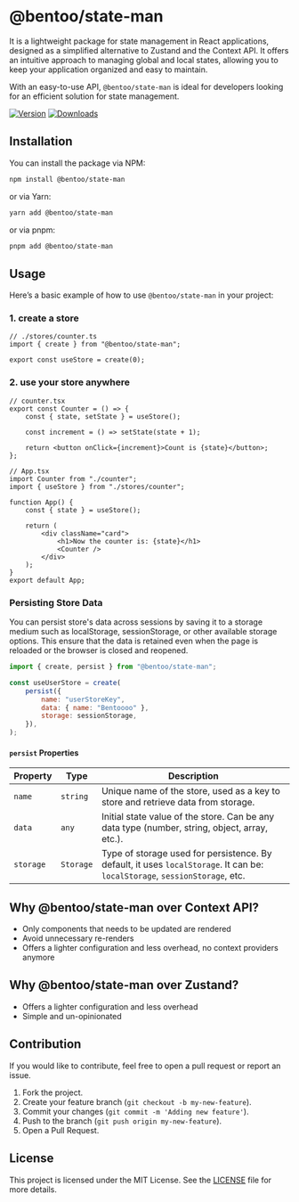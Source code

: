 # @bentoo/state-man

It is a lightweight package for state management in React applications, designed as a simplified alternative to Zustand and the Context API. It offers an intuitive approach to managing global and local states, allowing you to keep your application organized and easy to maintain.

With an easy-to-use API, `@bentoo/state-man` is ideal for developers looking for an efficient solution for state management.

[![Version](https://img.shields.io/npm/v/@bentoo/state-man?style=flat&colorA=000000&colorB=000000)](https://www.npmjs.com/package/@bentoo/state-man)
[![Downloads](https://img.shields.io/npm/dt/@bentoo/state-man.svg?style=flat&colorA=000000&colorB=000000)](https://www.npmjs.com/package/@bentoo/state-man)

## Installation

You can install the package via NPM:

```bash
npm install @bentoo/state-man
```

or via Yarn:

```bash
yarn add @bentoo/state-man
```

or via pnpm:

```bash
pnpm add @bentoo/state-man
```

## Usage

Here’s a basic example of how to use `@bentoo/state-man` in your project:

### 1. create a store

```tsx
// ./stores/counter.ts
import { create } from "@bentoo/state-man";

export const useStore = create(0);
```

### 2. use your store anywhere

```tsx
// counter.tsx
export const Counter = () => {
    const { state, setState } = useStore();

    const increment = () => setState(state + 1);

    return <button onClick={increment}>Count is {state}</button>;
};
```

```tsx
// App.tsx
import Counter from "./counter";
import { useStore } from "./stores/counter";

function App() {
    const { state } = useStore();

    return (
        <div className="card">
            <h1>Now the counter is: {state}</h1>
            <Counter />
        </div>
    );
}
export default App;
```

### Persisting Store Data

You can persist store's data across sessions by saving it to a storage medium such as localStorage, sessionStorage, or other available storage options. This ensure that the data is retained even when the page is reloaded or the browser is closed and reopened.

```jsx
import { create, persist } from "@bentoo/state-man";

const useUserStore = create(
    persist({
        name: "userStoreKey",
        data: { name: "Bentoooo" },
        storage: sessionStorage,
    }),
);
```

#### `persist` Properties

| Property  | Type      | Description                                                                                                                 |
| --------- | --------- | --------------------------------------------------------------------------------------------------------------------------- |
| `name`    | `string`  | Unique name of the store, used as a key to store and retrieve data from storage.                                            |
| `data`    | `any`     | Initial state value of the store. Can be any data type (number, string, object, array, etc.).                               |
| `storage` | `Storage` | Type of storage used for persistence. By default, it uses `localStorage`. It can be: `localStorage`, `sessionStorage`, etc. |

## Why @bentoo/state-man over Context API?

-   Only components that needs to be updated are rendered
-   Avoid unnecessary re-renders
-   Offers a lighter configuration and less overhead, no context providers anymore

## Why @bentoo/state-man over Zustand?

-   Offers a lighter configuration and less overhead
-   Simple and un-opinionated

## Contribution

If you would like to contribute, feel free to open a pull request or report an issue.

1. Fork the project.
2. Create your feature branch (`git checkout -b my-new-feature`).
3. Commit your changes (`git commit -m 'Adding new feature'`).
4. Push to the branch (`git push origin my-new-feature`).
5. Open a Pull Request.

## License

This project is licensed under the MIT License. See the [LICENSE](LICENSE) file for more details.
